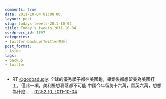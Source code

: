 ```yaml
---
comments: true
date: 2011-10-04 01:00:00
layout: post
slug: todays-tweets-2011-10-04
title: Today's tweets 2011-10-04
wordpress_id: 1867
categories:
- twitter-backup[Twitter备份]
post_format:
- Aside
tags:
- backup
- twitter
---
```





  * RT [@godbadugly](http://twitter.com/godbadugly): 全球的優秀學子都往美國跑，畢業後都想留美為美國打工，僅此一項，美利堅想衰落都不可能.中國今年留美十六萬，留英六萬，想想為什麼…… [02:52:10, 2011-10-04](http://twitter.com/gfrog/statuses/120934181323808768)




